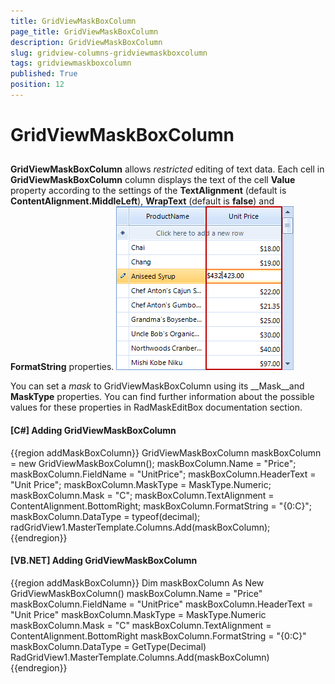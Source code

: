 ```yaml
---
title: GridViewMaskBoxColumn
page_title: GridViewMaskBoxColumn
description: GridViewMaskBoxColumn
slug: gridview-columns-gridviewmaskboxcolumn
tags: gridviewmaskboxcolumn
published: True
position: 12
---
```


# GridViewMaskBoxColumn



## 

__GridViewMaskBoxColumn__ allows *restricted* editing of text data. Each cell in
        	__GridViewMaskBoxColumn__ column displays the text of the cell __Value__ property according 
        	to the settings of the __TextAlignment__ (default is __ContentAlignment.MiddleLeft__),
        	__WrapText__ (default is __false__) and __FormatString__ properties.
      	![gridview-columns-gridviewmaskboxcolumn 001](images/gridview-columns-gridviewmaskboxcolumn001.png)

You can set a *mask* to GridViewMaskBoxColumn using its __Mask__and
      		__MaskType__ properties. You can find further information about the possible values for these properties in
      		RadMaskEditBox documentation section.
      	

#### __[C#] Adding GridViewMaskBoxColumn__

{{region addMaskBoxColumn}}
	            GridViewMaskBoxColumn maskBoxColumn = new GridViewMaskBoxColumn();
	            maskBoxColumn.Name = "Price";
	            maskBoxColumn.FieldName = "UnitPrice";
	            maskBoxColumn.HeaderText = "Unit Price";
	            maskBoxColumn.MaskType = MaskType.Numeric;
	            maskBoxColumn.Mask = "C";
	            maskBoxColumn.TextAlignment = ContentAlignment.BottomRight;
	            maskBoxColumn.FormatString = "{0:C}";
	            maskBoxColumn.DataType = typeof(decimal);
	            radGridView1.MasterTemplate.Columns.Add(maskBoxColumn);
	{{endregion}}



#### __[VB.NET] Adding GridViewMaskBoxColumn__

{{region addMaskBoxColumn}}
	        Dim maskBoxColumn As New GridViewMaskBoxColumn()
	        maskBoxColumn.Name = "Price"
	        maskBoxColumn.FieldName = "UnitPrice"
	        maskBoxColumn.HeaderText = "Unit Price"
	        maskBoxColumn.MaskType = MaskType.Numeric
	        maskBoxColumn.Mask = "C"
	        maskBoxColumn.TextAlignment = ContentAlignment.BottomRight
	        maskBoxColumn.FormatString = "{0:C}"
	        maskBoxColumn.DataType = GetType(Decimal)
	        RadGridView1.MasterTemplate.Columns.Add(maskBoxColumn)
	{{endregion}}



